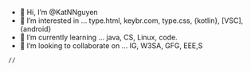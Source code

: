 - 👋 Hi, I’m @KatNNguyen
- 👀 I’m interested in ... type.html, keybr.com, type.css, {kotlin}, [VSC], {android}
- 🌱 I’m currently learning ... java, CS, Linux, code.
- 💞️ I’m looking to collaborate on ... IG, W3SA, GFG, EEE,S


<!---
KatNNguyen/KatNNguyen is a ✨ special ✨ repository because its `README.md` (this file) appears on your GitHub profile.
You can click the Preview link to take a look at your changes.
--->

    //
